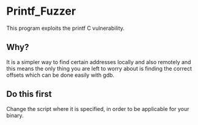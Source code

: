 # Printf_Fuzzer
This program exploits the printf C vulnerability.

## Why?
It is a simpler way to find certain addresses locally and also remotely and this means the only thing you are left to worry about is finding the correct offsets which can be done easily with gdb.

## Do this first
Change the script where it is specified, in order to be applicable for your binary.


